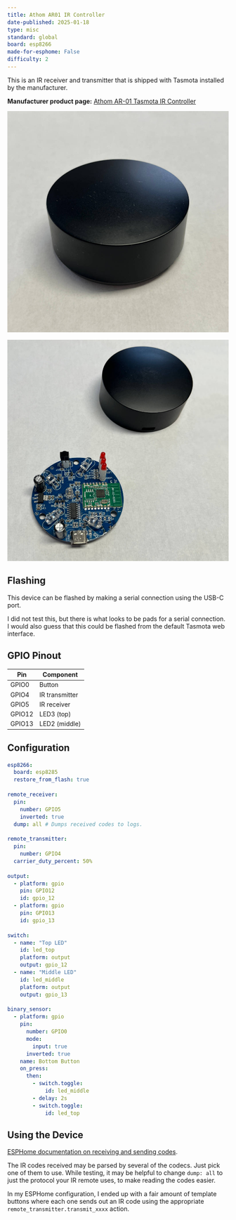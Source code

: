 ```yaml
---
title: Athom AR01 IR Controller
date-published: 2025-01-18
type: misc
standard: global
board: esp8266
made-for-esphome: False
difficulty: 2
---
```


This is an IR receiver and transmitter that is shipped with Tasmota installed by the manufacturer.

**Manufacturer product page:** [Athom AR-01 Tasmota IR Controller](https://www.athom.tech/blank-1/tasmota-ir-controller)

![Athom AR01 IR Controller - Front](ar01-01-enclosure_front.jpg "Athom AR01 IR Controller - Front")

![Athom AR01 IR Controller - Inside](ar01-06-top_pcb_removed_from_enclosure.jpg "Athom AR01 IR Controller - Inside")

## Flashing

This device can be flashed by making a serial connection using the USB-C port.

I did not test this, but there is what looks to be pads for a serial connection. I would also guess that this could be flashed from the default Tasmota web interface.

## GPIO Pinout

| Pin    | Component      |
| ------ | -------------- |
| GPIO0  | Button         |
| GPIO4  | IR transmitter |
| GPIO5  | IR receiver    |
| GPIO12 | LED3 (top)     |
| GPIO13 | LED2 (middle)  |

## Configuration

```yaml
esp8266:
  board: esp8285
  restore_from_flash: true

remote_receiver:
  pin:
    number: GPIO5
    inverted: true
  dump: all # Dumps received codes to logs.

remote_transmitter:
  pin:
    number: GPIO4
  carrier_duty_percent: 50%

output:
  - platform: gpio
    pin: GPIO12
    id: gpio_12
  - platform: gpio
    pin: GPIO13
    id: gpio_13

switch:
  - name: "Top LED"
    id: led_top
    platform: output
    output: gpio_12
  - name: "Middle LED"
    id: led_middle
    platform: output
    output: gpio_13

binary_sensor:
  - platform: gpio
    pin:
      number: GPIO0
      mode:
        input: true
      inverted: true
    name: Bottom Button
    on_press:
      then:
        - switch.toggle:
            id: led_middle
        - delay: 2s
        - switch.toggle:
            id: led_top
```

## Using the Device

[ESPHome documentation on receiving and sending codes](https://esphome.io/guides/setting_up_rmt_devices#remote-setting-up-infrared).

The IR codes received may be parsed by several of the codecs. Just pick one of them to use. While testing, it may be helpful to change `dump: all` to just the protocol your IR remote uses, to make reading the codes easier.

In my ESPHome configuration, I ended up with a fair amount of template buttons where each one sends out an IR code using the appropriate `remote_transmitter.transmit_xxxx` action.
